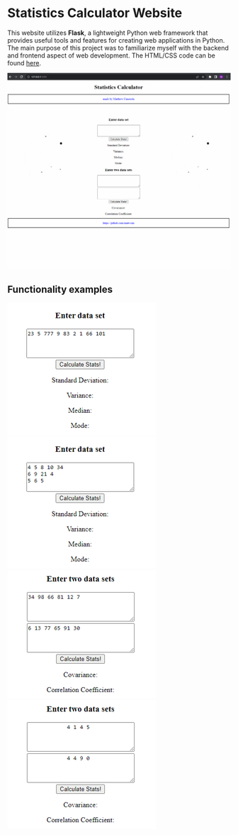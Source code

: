 # Statistics Calculator Website
This website utilizes **Flask**, a lightweight Python web framework that provides useful tools and features for creating web applications in Python. The main purpose of this project was to familiarize myself with the backend and frontend aspect of web development. The HTML/CSS code can be found [here](https://github.com/matt-cim/Stats-Website/blob/master/templates/skeleton.html).

![](stats_website.gif)

## Functionality examples
![](examples/e1.gif)  ![](examples/e2.gif)
![](examples/e3.gif)  ![](examples/e4.gif)
